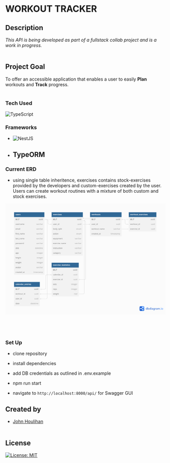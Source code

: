 # **WORKOUT TRACKER** 

## **Description** 
_This API is being developed as part of a fullstack collab project and is a work in progress._<br/><br/>

## **Project Goal**
To offer an accessible application that enables a user to easily **Plan** workouts and **Track** progress.<br/><br/>

### **Tech Used**
![TypeScript](https://img.shields.io/badge/typescript-%23007ACC.svg?style=for-the-badge&logo=typescript&logoColor=white)
  
  ### Frameworks
   * ![NestJS](https://img.shields.io/badge/nestjs-%23E0234E.svg?style=for-the-badge&logo=nestjs&logoColor=white)
   * ## TypeORM

### **Current ERD**

- using single table inheritence, exercises contains stock-exercises provided by the developers and custom-exercises created by the user. Users can create workout routines with a mixture of both custom and stock exercises. 

![alt text](erd_v2.png "erd")<br/><br><br/><br/>

### Set Up

- clone repository
- install dependencies
- add DB credentials as outlined in .env.example
- npm run start

- navigate to `http://localhost:8000/api/` for Swagger GUI


## Created by

- [John Houlihan](https://github.com/jphoulihan "Visit John's GitHub")<br/><br/>

## License

[![License: MIT](https://img.shields.io/badge/License-MIT-yellow.svg)](https://opensource.org/licenses/MIT)


